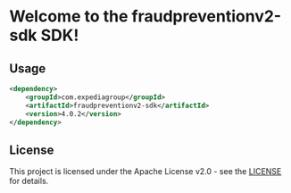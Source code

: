 # Welcome to the fraudpreventionv2-sdk SDK!

## Usage
```xml
<dependency>
    <groupId>com.expediagroup</groupId>
    <artifactId>fraudpreventionv2-sdk</artifactId>
    <version>4.0.2</version>
</dependency>
```

## License

This project is licensed under the Apache License v2.0 - see the [LICENSE](LICENSE) for details.
